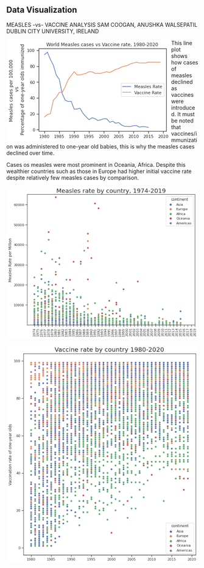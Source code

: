 ## Data Visualization 

MEASLES -vs- VACCINE ANALYSIS 
SAM COOGAN, ANUSHKA WALSEPATIL 
DUBLIN CITY UNIVERSITY, IRELAND 

<img align="left" src="res/world_measles_vs_vaccine.png"/>


This line plot shows how cases of measles declined as vaccines were introduced. 
It must be noted that vaccines/immunization was administered to one-year old babies, this is why the measles cases declined over time. 

Cases os measles were most prominent in Oceania, Africa. Despite this wealthier countries such as those in Europe had higher initial vaccine rate despite relatively few measles cases by comparison.
<p align="center">
<img src="res/measles_by_country.png"/>
</p>
<p align="center">
<img src="res/vaccine_by_country.png"/>
</p>
